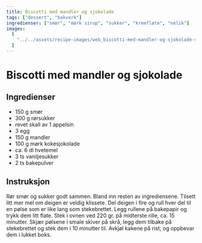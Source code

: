 ```yaml
---
title: Biscotti med mandler og sjokolade
tags: ["dessert", "bakverk"]
ingredienser: ["smør", "mørk sirup", "sukker", "kremfløte", "nelik"]
images:
  [
    "../../assets/recipe-images/web_biscotti-med-mandler-og-sjokolade-sjokoladekjeks-med-mørk-og-hvit-sjokolade.jpg",
  ]
---
```


# Biscotti med mandler og sjokolade

## Ingredienser

- 150 g smør
- 300 g rørsukker
- revet skall av 1 appelsin
- 3 egg
- 150 g mandler
- 100 g mørk kokesjokolade
- ca. 6 dl hvetemel
- 3 ts vaniljesukker
- 2 ts bakepulver

## Instruksjon

Rør smør og sukker godt sammen. Bland inn resten av ingrediensene. Tilsett litt mer mel om deigen er veldig klissete. Del deigen i fire og rull hver del til en pølse som er like lang som stekebrettet. Legg rullene på bakepapir og trykk dem litt flate. Stek i ovnen ved 220 gr. på midterste rille, ca. 15 minutter. Skjær pølsene i smale skiver på skrå, legg dem tilbake på stekebrettet og stek dem i 10 minutter til. Avkjøl kakene på rist, og oppbevar dem i lukket boks.
